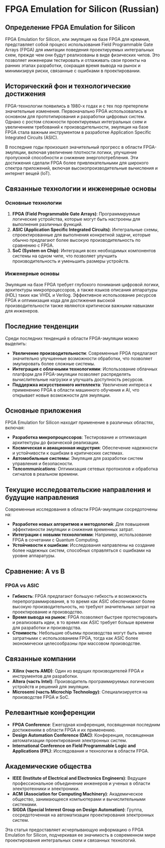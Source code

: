 # FPGA Emulation for Silicon (Russian)

## Определение FPGA Emulation for Silicon

FPGA Emulation for Silicon, или эмуляция на базе FPGA для кремния, представляет собой процесс использования Field Programmable Gate Arrays (FPGA) для имитации поведения проектируемых интегральных схем, прежде чем они будут реализованы в виде физических чипов. Это позволяет инженерам тестировать и отлаживать свои проекты на ранних этапах разработки, сокращая время вывода на рынок и минимизируя риски, связанные с ошибками в проектировании.

## Исторический фон и технологические достижения

FPGA-технологии появились в 1980-х годах и с тех пор претерпели значительные изменения. Первоначально FPGA использовались в основном для прототипирования и разработки цифровых систем. Однако с ростом сложности проектируемых интегральных схем и увеличением требований к производительности, эмуляция на базе FPGA стала важным инструментом в разработке Application Specific Integrated Circuits (ASIC).

В последние годы произошел значительный прогресс в области FPGA-эмуляции, включая увеличение плотности логики, улучшение пропускной способности и снижение энергопотребления. Эти достижения сделали FPGA более привлекательными для широкого спектра приложений, включая высокопроизводительные вычисления и интернет вещей (IoT).

## Связанные технологии и инженерные основы

### Основные технологии

1. **FPGA (Field Programmable Gate Arrays)**: Программируемые логические устройства, которые могут быть настроены для выполнения различных функций.
2. **ASIC (Application Specific Integrated Circuits)**: Интегральные схемы, спроектированные для выполнения конкретной задачи, которые обычно предлагают более высокую производительность по сравнению с FPGA.
3. **SoC (System on Chip)**: Интеграция всех необходимых компонентов системы на одном чипе, что позволяет улучшить производительность и уменьшить размеры устройств.

### Инженерные основы

Эмуляция на базе FPGA требует глубокого понимания цифровой логики, архитектуры микропроцессоров, а также языков описания аппаратуры (HDL) таких как VHDL и Verilog. Эффективное использование ресурсов FPGA и оптимизация кода для достижения высокой производительности также являются критически важными навыками для инженеров.

## Последние тенденции

Среди последних тенденций в области FPGA-эмуляции можно выделить:

- **Увеличение производительности**: Современные FPGA предлагают значительно улучшенные возможности обработки, что позволяет эмулировать более сложные системы.
- **Интеграция с облачными технологиями**: Использование облачных платформ для FPGA-эмуляции позволяет распределять вычислительные нагрузки и улучшать доступность ресурсов.
- **Поддержка искусственного интеллекта**: Увеличение интереса к применению FPGA в области машинного обучения и AI, что открывает новые возможности для эмуляции.

## Основные приложения

FPGA Emulation for Silicon находит применение в различных областях, включая:

- **Разработка микропроцессоров**: Тестирование и оптимизация архитектуры до физической реализации.
- **Космическая и авиационная индустрия**: Обеспечение надежности и устойчивости к ошибкам в критических системах.
- **Автомобильные системы**: Эмуляция для разработки систем управления и безопасности.
- **Телcommunications**: Оптимизация сетевых протоколов и обработка сигналов в реальном времени.

## Текущие исследовательские направления и будущие направления

Современные исследования в области FPGA-эмуляции сосредоточены на:

- **Разработке новых алгоритмов и методологий**: Для повышения эффективности эмуляции и снижения временных затрат.
- **Интеграции с новыми технологиями**: Например, использование FPGA в сочетании с Quantum Computing.
- **Устойчивости к ошибкам**: Исследования направлены на создание более надежных систем, способных справляться с ошибками на уровне аппаратуры.

## Сравнение: A vs B

### FPGA vs ASIC
- **Гибкость**: FPGA предлагают большую гибкость и возможность перепрограммирования, в то время как ASIC обеспечивают более высокую производительность, но требуют значительных затрат на проектирование и производство.
- **Время вывода на рынок**: FPGA позволяют быстрее протестировать и реализовать идеи, в то время как ASIC требует больше времени для разработки и производства.
- **Стоимость**: Небольшие объемы производства могут быть менее затратными с использованием FPGA, тогда как ASIC более экономически целесообразны при массовом производстве.

## Связанные компании

- **Xilinx (часть AMD)**: Один из ведущих производителей FPGA и инструментов для разработки.
- **Altera (часть Intel)**: Производитель программируемых логических устройств и решений для эмуляции.
- **Microsemi (часть Microchip Technology)**: Специализируется на производстве FPGA и SoC.

## Релевантные конференции

- **FPGA Conference**: Ежегодная конференция, посвященная последним достижениям в области FPGA и их применению.
- **Design Automation Conference (DAC)**: Конференция, посвященная автоматизации проектирования электронных систем.
- **International Conference on Field Programmable Logic and Applications (FPL)**: Исследования и технологии в области FPGA.

## Академические общества

- **IEEE (Institute of Electrical and Electronics Engineers)**: Ведущее профессиональное объединение инженеров и ученых в области электротехники и электроники.
- **ACM (Association for Computing Machinery)**: Академическое общество, занимающееся компьютерами и вычислительными системами.
- **SIGDA (Special Interest Group on Design Automation)**: Группа, сосредоточенная на автоматизации проектирования электронных систем.

Эта статья предоставляет исчерпывающую информацию о FPGA Emulation for Silicon, подчеркивая ее значимость в современном мире проектирования интегральных схем и связанных технологий.